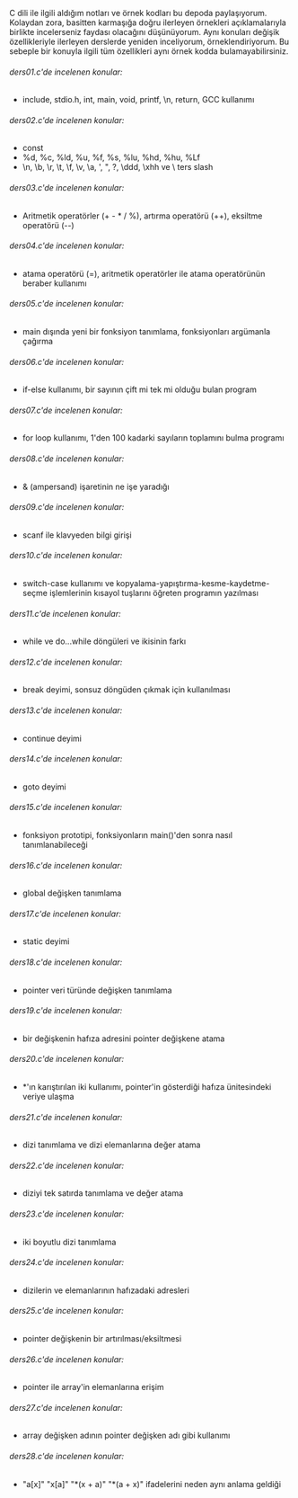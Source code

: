 C dili ile ilgili aldığım notları ve örnek kodları bu depoda paylaşıyorum.
Kolaydan zora, basitten karmaşığa doğru ilerleyen örnekleri açıklamalarıyla birlikte incelerseniz faydası olacağını düşünüyorum.
Aynı konuları değişik özellikleriyle ilerleyen derslerde yeniden inceliyorum, örneklendiriyorum. Bu sebeple bir konuyla ilgili tüm özellikleri aynı örnek kodda bulamayabilirsiniz.

###### ders01.c'de incelenen konular:

- include, stdio.h, int, main, void, printf, \n, return, GCC kullanımı

###### ders02.c'de incelenen konular:

- const
- %d, %c, %ld, %u, %f, %s, %lu, %hd, %hu, %Lf
- \n, \b, \r, \t, \f, \v, \a, \', \", \?, \ddd, \xhh ve \ ters slash

###### ders03.c'de incelenen konular:

- Aritmetik operatörler (+ - \* / %), artırma operatörü (++), eksiltme operatörü (--)

###### ders04.c'de incelenen konular:

- atama operatörü (=), aritmetik operatörler ile atama operatörünün beraber kullanımı

###### ders05.c'de incelenen konular:

- main dışında yeni bir fonksiyon tanımlama, fonksiyonları argümanla çağırma

###### ders06.c'de incelenen konular:

- if-else kullanımı, bir sayının çift mi tek mi olduğu bulan program

###### ders07.c'de incelenen konular:

- for loop kullanımı, 1'den 100 kadarki sayıların toplamını bulma programı

###### ders08.c'de incelenen konular:

- & (ampersand) işaretinin ne işe yaradığı

###### ders09.c'de incelenen konular:

- scanf ile klavyeden bilgi girişi

###### ders10.c'de incelenen konular:

- switch-case kullanımı ve kopyalama-yapıştırma-kesme-kaydetme-seçme işlemlerinin kısayol tuşlarını öğreten programın yazılması

###### ders11.c'de incelenen konular:

- while ve do...while döngüleri ve ikisinin farkı

###### ders12.c'de incelenen konular:

- break deyimi, sonsuz döngüden çıkmak için kullanılması

###### ders13.c'de incelenen konular:

- continue deyimi

###### ders14.c'de incelenen konular:

- goto deyimi

###### ders15.c'de incelenen konular:

- fonksiyon prototipi, fonksiyonların main()'den sonra nasıl tanımlanabileceği

###### ders16.c'de incelenen konular:

- global değişken tanımlama

###### ders17.c'de incelenen konular:

- static deyimi

###### ders18.c'de incelenen konular:

- pointer veri türünde değişken tanımlama

###### ders19.c'de incelenen konular:

- bir değişkenin hafıza adresini pointer değişkene atama

###### ders20.c'de incelenen konular:

- \*'ın karıştırılan iki kullanımı, pointer'in gösterdiği hafıza ünitesindeki veriye ulaşma

###### ders21.c'de incelenen konular:

- dizi tanımlama ve dizi elemanlarına değer atama

###### ders22.c'de incelenen konular:

- diziyi tek satırda tanımlama ve değer atama

###### ders23.c'de incelenen konular:

- iki boyutlu dizi tanımlama

###### ders24.c'de incelenen konular:

- dizilerin ve elemanlarının hafızadaki adresleri

###### ders25.c'de incelenen konular:

- pointer değişkenin bir artırılması/eksiltmesi

###### ders26.c'de incelenen konular:

- pointer ile array'in elemanlarına erişim

###### ders27.c'de incelenen konular:

- array değişken adının pointer değişken adı gibi kullanımı

###### ders28.c'de incelenen konular:

- "a[x]" "x[a]" "\*(x + a)" "\*(a + x)" ifadelerini neden aynı anlama geldiği
